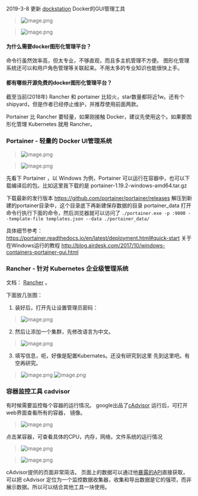 2019-3-8 更新 [dockstation](https://dockstation.io/) Docker的GUI管理工具
> ![image.png](https://hexo-blog.pek3b.qingstor.com/upload_images/71414-aaad497aabec7f5e.png?imageMogr2/auto-orient/strip%7CimageView2/2/w/1240)

> ![image.png](https://hexo-blog.pek3b.qingstor.com/upload_images/71414-cab0bbf35db95f74.png?imageMogr2/auto-orient/strip%7CimageView2/2/w/1240)



#### 为什么需要docker图形化管理平台？
命令行虽然效率高，但太专业，不够直观，而且多主机管理不方便。
图形化管理系统还可以和用户角色管理等关联起来。不用太多的专业知识也能很快上手。
#### 都有哪些开源免费的docker图形化管理平台？
截至当前(2018年) Rancher 和 portainer 比较火，star数量都将近1w。还有个shipyard，但是作者已经停止维护，并推荐使用前面两款。

Portainer 比 Rancher 要轻量，如果刚接触 Docker，建议先使用这个。如果要图形化管理 Kubernetes  就用 Rancher。

### Portainer - 轻量的 Docker UI管理系统

> ![image.png](https://hexo-blog.pek3b.qingstor.com/upload_images/71414-eaa69a845ab89428.png?imageMogr2/auto-orient/strip%7CimageView2/2/w/1240)

> ![image.png](https://hexo-blog.pek3b.qingstor.com/upload_images/71414-93857d2ec1052009.png?imageMogr2/auto-orient/strip%7CimageView2/2/w/1240)

先看下 Portainer ，以 Windows 为例，Portainer 可以运行在容器中，也可以下载编译后的包。比如这里我下载的是 portainer-1.19.2-windows-amd64.tar.gz

下载最新的发行版本 https://github.com/portainer/portainer/releases
解压到新建的portainer目录中，这个目录底下再新建保存数据的目录 portainer_data
打开命令行执行下面的命令，然后浏览器就可以访问了
`./portainer.exe -p :9000 --template-file templates.json --data ./portainer_data/`

具体细节参考：
https://portainer.readthedocs.io/en/latest/deployment.html#quick-start
关于在Windows运行的教程
http://blog.airdesk.com/2017/10/windows-containers-portainer-gui.html

### Rancher - 针对 Kubernetes 企业级管理系统

文档： [Rancher](https://rancher.com/docs/rancher/v2.x/en/quick-start-guide/deployment/quickstart-manual-setup/) 。

下面放几张图：
1. 装好后，打开先让设置管理员密码：
> ![image.png](https://hexo-blog.pek3b.qingstor.com/upload_images/71414-9d7720d226bc6f2d.png?imageMogr2/auto-orient/strip%7CimageView2/2/w/1240)
2. 然后让添加一个集群，先修改语言为中文。
> ![image.png](https://hexo-blog.pek3b.qingstor.com/upload_images/71414-f3ffd82a4feaf9d4.png?imageMogr2/auto-orient/strip%7CimageView2/2/w/1240)
3. 填写信息，呃，好像是配置Kubernates。还没有研究到这里
先到这里吧。有空再研究。
> ![image.png](https://hexo-blog.pek3b.qingstor.com/upload_images/71414-02cafc5cb18c7063.png?imageMogr2/auto-orient/strip%7CimageView2/2/w/1240)
> ![image.png](https://hexo-blog.pek3b.qingstor.com/upload_images/71414-16d6303508e1d675.png?imageMogr2/auto-orient/strip%7CimageView2/2/w/1240)

###  容器监控工具 cadvisor
有时候需要监控每个容器的运行情况。
google出品了[cAdvisor](https://github.com/google/cadvisor)
运行后，可打开web界面查看所有的容器， 镜像。
> ![image.png](https://hexo-blog.pek3b.qingstor.com/upload_images/71414-f86d81e3bc40d1ea.png?imageMogr2/auto-orient/strip%7CimageView2/2/w/1240)

点击某容器，可查看具体的CPU，内存，网络，文件系统的运行情况
> ![image.png](https://hexo-blog.pek3b.qingstor.com/upload_images/71414-7404a3e9f389222e.png?imageMogr2/auto-orient/strip%7CimageView2/2/w/1240)

> ![image.png](https://hexo-blog.pek3b.qingstor.com/upload_images/71414-5c06e6e73103654e.png?imageMogr2/auto-orient/strip%7CimageView2/2/w/1240)

cAdvisor提供的页面非常简洁。
页面上的数据可以通过他[暴露的API](https://github.com/google/cadvisor/blob/master/docs/api.md)直接获取，可以把 cAdvisor 定位为一个监控数据收集器，收集和导出数据是它的强项，而非展示数据。所以可以结合其他工具一块使用。
